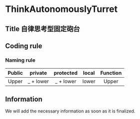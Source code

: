 # ThinkAutonomouslyTurret
## Title 自律思考型固定砲台

## Coding rule
### Naming rule
|Public|private|protected|local|Function|
|:--:|:--:|:--:|:--:|:--:|
|Upper|_ + lower|_ + lower|lower|Upper|

## Information
We will add the necessary information as soon as it is finalized.
